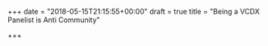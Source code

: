 +++
date = "2018-05-15T21:15:55+00:00"
draft = true
title = "Being a VCDX Panelist is Anti Community"

+++

